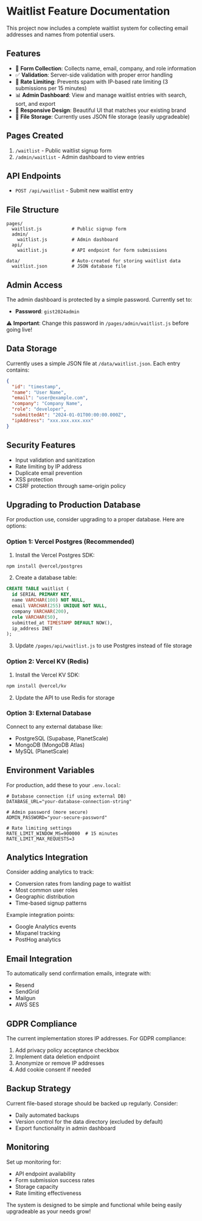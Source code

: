 # Waitlist Feature Documentation

This project now includes a complete waitlist system for collecting email addresses and names from potential users.

## Features

- 📝 **Form Collection**: Collects name, email, company, and role information
- ✅ **Validation**: Server-side validation with proper error handling
- 🚦 **Rate Limiting**: Prevents spam with IP-based rate limiting (3 submissions per 15 minutes)
- 📊 **Admin Dashboard**: View and manage waitlist entries with search, sort, and export
- 🎨 **Responsive Design**: Beautiful UI that matches your existing brand
- 💾 **File Storage**: Currently uses JSON file storage (easily upgradeable)

## Pages Created

1. `/waitlist` - Public waitlist signup form
2. `/admin/waitlist` - Admin dashboard to view entries

## API Endpoints

- `POST /api/waitlist` - Submit new waitlist entry

## File Structure

```
pages/
  waitlist.js           # Public signup form
  admin/
    waitlist.js         # Admin dashboard
  api/
    waitlist.js         # API endpoint for form submissions

data/                   # Auto-created for storing waitlist data
  waitlist.json         # JSON database file
```

## Admin Access

The admin dashboard is protected by a simple password. Currently set to:
- **Password**: `gist2024admin`

⚠️ **Important**: Change this password in `/pages/admin/waitlist.js` before going live!

## Data Storage

Currently uses a simple JSON file at `/data/waitlist.json`. Each entry contains:

```json
{
  "id": "timestamp",
  "name": "User Name",
  "email": "user@example.com", 
  "company": "Company Name",
  "role": "developer",
  "submittedAt": "2024-01-01T00:00:00.000Z",
  "ipAddress": "xxx.xxx.xxx.xxx"
}
```

## Security Features

- Input validation and sanitization
- Rate limiting by IP address
- Duplicate email prevention
- XSS protection
- CSRF protection through same-origin policy

## Upgrading to Production Database

For production use, consider upgrading to a proper database. Here are options:

### Option 1: Vercel Postgres (Recommended)

1. Install the Vercel Postgres SDK:
```bash
npm install @vercel/postgres
```

2. Create a database table:
```sql
CREATE TABLE waitlist (
  id SERIAL PRIMARY KEY,
  name VARCHAR(100) NOT NULL,
  email VARCHAR(255) UNIQUE NOT NULL,
  company VARCHAR(200),
  role VARCHAR(50),
  submitted_at TIMESTAMP DEFAULT NOW(),
  ip_address INET
);
```

3. Update `/pages/api/waitlist.js` to use Postgres instead of file storage

### Option 2: Vercel KV (Redis)

1. Install the Vercel KV SDK:
```bash
npm install @vercel/kv
```

2. Update the API to use Redis for storage

### Option 3: External Database

Connect to any external database like:
- PostgreSQL (Supabase, PlanetScale)
- MongoDB (MongoDB Atlas)
- MySQL (PlanetScale)

## Environment Variables

For production, add these to your `.env.local`:

```
# Database connection (if using external DB)
DATABASE_URL="your-database-connection-string"

# Admin password (more secure)
ADMIN_PASSWORD="your-secure-password"

# Rate limiting settings
RATE_LIMIT_WINDOW_MS=900000  # 15 minutes
RATE_LIMIT_MAX_REQUESTS=3
```

## Analytics Integration

Consider adding analytics to track:
- Conversion rates from landing page to waitlist
- Most common user roles
- Geographic distribution
- Time-based signup patterns

Example integration points:
- Google Analytics events
- Mixpanel tracking
- PostHog analytics

## Email Integration

To automatically send confirmation emails, integrate with:
- Resend
- SendGrid
- Mailgun
- AWS SES

## GDPR Compliance

The current implementation stores IP addresses. For GDPR compliance:
1. Add privacy policy acceptance checkbox
2. Implement data deletion endpoint
3. Anonymize or remove IP addresses
4. Add cookie consent if needed

## Backup Strategy

Current file-based storage should be backed up regularly. Consider:
- Daily automated backups
- Version control for the data directory (excluded by default)
- Export functionality in admin dashboard

## Monitoring

Set up monitoring for:
- API endpoint availability
- Form submission success rates
- Storage capacity
- Rate limiting effectiveness

The system is designed to be simple and functional while being easily upgradeable as your needs grow! 